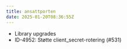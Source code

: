 ```yaml
---
title: ansattporten
date: 2025-01-20T08:36:55Z
---
```

- Library upgrades
- ID-4952: Støtte client_secret-rotering (#531)


